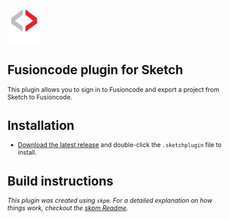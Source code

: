 
<img src="https://raw.githubusercontent.com/CRANEAI/Sketch-Plugin/master/assets/icon.png" alt="Fusioncode logo" width="75">

# Fusioncode plugin for Sketch

This plugin allows you to sign in to Fusioncode and export a project from Sketch to Fusioncode.

<!-- <img src="https://raw.githubusercontent.com/CRANEAI/Sketch-Plugin/blob/master/my-plugin.sketchplugin/Contents/Resources/icon.png" alt="Example screenshot" width="500"> -->

# Installation

* [Download the latest release](https://github.com/CRANEAI/Sketch-Plugin/releases/latest) and double-click the `.sketchplugin` file to install.

# Build instructions

_This plugin was created using `skpm`. For a detailed explanation on how things work, checkout the [skpm Readme](https://github.com/skpm/skpm/blob/master/README.md)._
